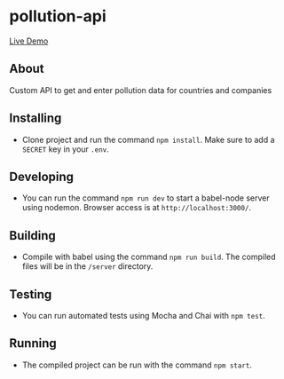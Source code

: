 # pollution-api
[Live Demo](https://pollution-api.herokuapp.com)
## About
Custom API to get and enter pollution data for countries and companies
## Installing
* Clone project and run the command `npm install`. Make sure to add a `SECRET` key in your `.env`.
## Developing
* You can run the command `npm run dev` to start a babel-node server using nodemon. Browser access is at `http://localhost:3000/`.
## Building
* Compile with babel using the command `npm run build`. The compiled files will be in
the `/server` directory.
## Testing
* You can run automated tests using Mocha and Chai with `npm test`.
## Running
* The compiled project can be run with the command `npm start`.
